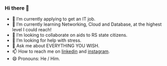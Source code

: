 ### Hi there 👋

- 🔭 I’m currently applying to get an IT job. 
- 🌱 I’m currently learning Networking, Cloud and Database, at the highest level I could reach! 
- 👯 I’m looking to collaborate on aids to RS state citizens.
- 🤔 I’m looking for help with stress.
- 💬 Ask me about EVERYTHING YOU WISH.
- 📫 How to reach me on [linkedin](https://br.linkedin.com/in/gean-carlos-silva-colares-013654212) and [instagram](https://instagram.com/gc.colares).
- 😄 Pronouns: He / Him.
